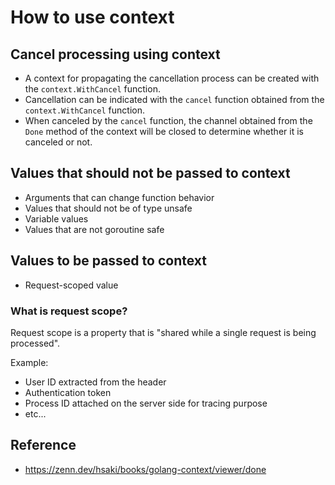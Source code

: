 # How to use context

## Cancel processing using context

- A context for propagating the cancellation process can be created with the `context.WithCancel` function.
- Cancellation can be indicated with the `cancel` function obtained from the `context.WithCancel` function.
- When canceled by the `cancel` function, the channel obtained from the `Done` method of the context will be closed to determine whether it is canceled or not.

## Values that should not be passed to context

- Arguments that can change function behavior
- Values that should not be of type unsafe
- Variable values
- Values that are not goroutine safe

## Values to be passed to context

- Request-scoped value

### What is request scope?

Request scope is a property that is "shared while a single request is being processed".

Example:

- User ID extracted from the header
- Authentication token
- Process ID attached on the server side for tracing purpose
- etc...

## Reference

- https://zenn.dev/hsaki/books/golang-context/viewer/done
